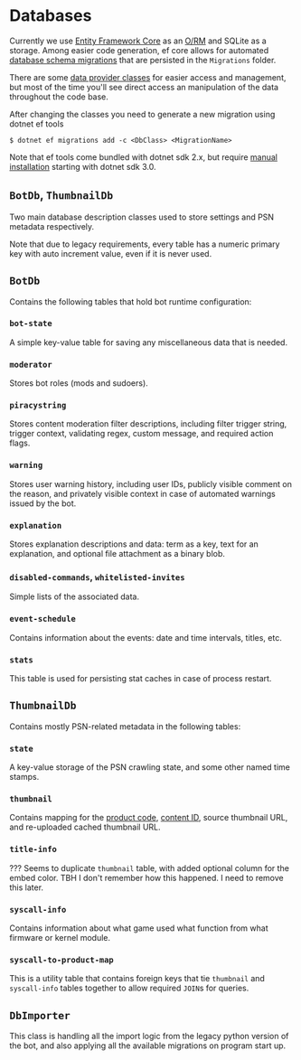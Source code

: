 Databases
=========
Currently we use [Entity Framework Core](https://docs.microsoft.com/en-us/ef/core/) as an [O/RM](https://en.wikipedia.org/wiki/Object-relational_mapping) and SQLite as a storage.
Among easier code generation, ef core allows for automated [database schema migrations](https://docs.microsoft.com/en-us/ef/core/managing-schemas/migrations/) that are persisted in the `Migrations` folder.

There are some [data provider classes](Providers) for easier access and management, but most of the time you'll see direct access an manipulation of the data throughout the code base.

After changing the classes you need to generate a new migration using dotnet ef tools
```
$ dotnet ef migrations add -c <DbClass> <MigrationName>
```
Note that ef tools come bundled with dotnet sdk 2.x, but require [manual installation](https://docs.microsoft.com/en-us/ef/core/miscellaneous/cli/dotnet) starting with dotnet sdk 3.0.

`BotDb`, `ThumbnailDb`
-----------------------
Two main database description classes used to store settings and PSN metadata respectively.

Note that due to legacy requirements, every table has a numeric primary key with auto increment value, even if it is never used.

`BotDb`
-------
Contains the following tables that hold bot runtime configuration:

### `bot-state`
A simple key-value table for saving any miscellaneous data that is needed.

### `moderator`
Stores bot roles (mods and sudoers).

### `piracystring`
Stores content moderation filter descriptions, including filter trigger string, trigger context, validating regex, custom message, and required action flags.

### `warning`
Stores user warning history, including user IDs, publicly visible comment on the reason, and privately visible context in case of automated warnings issued by the bot.

### `explanation`
Stores explanation descriptions and data: term as a key, text for an explanation, and optional file attachment as a binary blob.

### `disabled-commands`, `whitelisted-invites`
Simple lists of the associated data.

### `event-schedule`
Contains information about the events: date and time intervals, titles, etc.

### `stats`
This table is used for persisting stat caches in case of process restart.

`ThumbnailDb`
--------------
Contains mostly PSN-related metadata in the following tables:

### `state`
A key-value storage of the PSN crawling state, and some other named time stamps.

### `thumbnail`
Contains mapping for the [product code](http://www.psdevwiki.com/ps3/Productcode), [content ID](https://www.psdevwiki.com/ps3/Content_ID), source thumbnail URL, and re-uploaded cached thumbnail URL.

### `title-info`
??? Seems to duplicate `thumbnail` table, with added optional column for the embed color. TBH I don't remember how this happened. I need to remove this later.

### `syscall-info`
Contains information about what game used what function from what firmware or kernel module.

### `syscall-to-product-map`
This is a utility table that contains foreign keys that tie `thumbnail` and `syscall-info` tables together to allow required `JOIN`s for queries.

`DbImporter`
------------
This class is handling all the import logic from the legacy python version of the bot, and also applying all the available migrations on program start up.